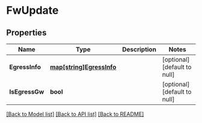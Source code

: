 # FwUpdate

## Properties
Name | Type | Description | Notes
------------ | ------------- | ------------- | -------------
**EgressInfo** | [**map[string]EgressInfo**](EgressInfo.md) |  | [optional] [default to null]
**IsEgressGw** | **bool** |  | [optional] [default to null]

[[Back to Model list]](../README.md#documentation-for-models) [[Back to API list]](../README.md#documentation-for-api-endpoints) [[Back to README]](../README.md)



